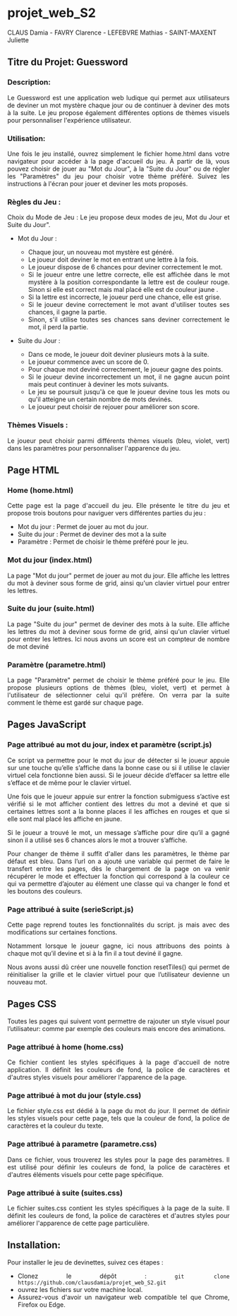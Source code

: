 # projet_web_S2

CLAUS Damia - FAVRY Clarence - LEFEBVRE Mathias - SAINT-MAXENT Juliette






## Titre du Projet: Guessword
### Description: 
<div style="text-align : justify">
Le Guessword est une application web ludique qui permet aux utilisateurs de deviner un mot mystère chaque jour ou de continuer à deviner des mots à la suite. Le jeu propose également différentes options de thèmes visuels pour personnaliser l'expérience utilisateur.


### Utilisation: 
Une fois le jeu installé, ouvrez simplement le fichier home.html dans votre navigateur pour accéder à la page d'accueil du jeu. À partir de là, vous pouvez choisir de jouer au "Mot du Jour", à la "Suite du Jour" ou de régler les "Paramètres" du jeu pour choisir votre thème préféré. Suivez les instructions à l'écran pour jouer et deviner les mots proposés.

### Règles du Jeu :
Choix du Mode de Jeu : Le jeu propose deux modes de jeu, Mot du Jour et Suite du Jour".
  - Mot du Jour :
 
    - Chaque jour, un nouveau mot mystère est généré.
    - Le joueur doit deviner le mot en entrant une lettre à la fois.
    - Le joueur dispose de 6 chances pour deviner correctement le mot.
    -   Si le joueur entre une lettre correcte, elle est affichée dans le mot mystère à la position correspondante la lettre est de couleur rouge. Sinon si elle est correct mais mal placé elle est de couleur jaune .
    - Si la lettre est incorrecte, le joueur perd une chance, elle est grise.
    - Si le joueur devine correctement le mot avant d'utiliser toutes ses chances, il gagne la partie.
    - Sinon, s'il utilise toutes ses chances sans deviner correctement le mot, il perd la partie.

  - Suite du Jour :
    - Dans ce mode, le joueur doit deviner plusieurs mots à la suite.
    - Le joueur commence avec un score de 0.
    - Pour chaque mot deviné correctement, le joueur gagne des points.
    - Si le joueur devine incorrectement un mot, il ne gagne aucun point mais peut continuer à deviner les mots suivants.
    - Le jeu se poursuit jusqu'à ce que le joueur devine tous les mots ou qu'il atteigne un certain nombre de mots devinés.
    - Le joueur peut choisir de rejouer pour améliorer son score.


### Thèmes Visuels :
Le joueur peut choisir parmi différents thèmes visuels (bleu, violet, vert) dans les paramètres pour personnaliser l'apparence du jeu.

## Page HTML
### Home (home.html)
Cette page est la page d'accueil du jeu. Elle présente le titre du jeu et propose trois boutons pour naviguer vers différentes parties du jeu :

- Mot du jour : Permet de jouer au mot du jour.
- Suite du jour : Permet de deviner des mot a la suite
- Paramètre : Permet de choisir le thème préféré pour le jeu.

### Mot du jour (index.html)
La page "Mot du jour" permet de jouer au mot du jour. Elle affiche les lettres du mot à deviner sous forme de grid, ainsi qu'un clavier virtuel pour entrer les lettres.

### Suite du jour (suite.html)
La page "Suite du jour" permet de deviner des mots à la suite.  Elle affiche les lettres du mot à deviner sous forme de grid, ainsi qu'un clavier virtuel pour entrer les lettres. Ici nous avons un score est un compteur de nombre de mot deviné

### Paramètre (parametre.html)
La page "Paramètre" permet de choisir le thème préféré pour le jeu. Elle propose plusieurs options de thèmes (bleu, violet, vert) et permet à l'utilisateur de sélectionner celui qu'il préfère. On verra par la suite comment le thème est gardé sur chaque page.

## Pages JavaScript
### Page attribué au mot du jour, index et paramètre (script.js)
Ce script va permettre pour le mot du jour de détecter si le joueur appuie sur une touche qu’elle s’affiche dans la bonne case ou si il utilise le clavier virtuel cela fonctionne bien aussi. Si le joueur décide d’effacer sa lettre elle s’efface et de même pour le clavier virtuel.


Une fois que le joueur appuie sur entrer la fonction submiguess s’active est vérifié si le mot afficher contient des lettres du mot a deviné et que si certaines lettres sont a la bonne places il les affiches en rouges et que si elle sont mal placé les affiche en jaune.


Si le joueur a trouvé le mot, un message s’affiche pour dire qu’il a gagné sinon il a utilisé ses 6 chances alors le mot a trouver s’affiche. 

Pour changer de thème il suffit d'aller dans les paramètres, le thème par défaut est bleu. Dans l’url  on a ajouté une variable qui permet de faire le transfert entre les pages, dès le chargement de la page on va venir récupérer le mode et effectuer la fonction qui correspond à la couleur ce qui va permettre d’ajouter au élément une classe qui va changer le fond et les boutons des couleurs.

### Page attribué à suite (serieScript.js)
Cette page reprend toutes les fonctionnalités du script. js mais avec des modifications sur certaines fonctions.


Notamment lorsque le joueur gagne, ici nous attribuons des points à chaque mot qu’il devine et si à la fin il a tout deviné il gagne.


Nous avons aussi dû créer une nouvelle fonction resetTiles() qui permet de réinitialiser la grille et le clavier virtuel pour que l’utilisateur devienne un nouveau mot.


## Pages CSS
Toutes les pages qui suivent vont permettre de rajouter un style visuel pour l’utilisateur: comme par exemple des couleurs mais encore des animations.

### Page attribué à home (home.css)
Ce fichier contient les styles spécifiques à la page d'accueil de notre application. Il définit les couleurs de fond, la police de caractères et d'autres styles visuels pour améliorer l'apparence de la page.


### Page attribué à mot du jour (style.css)
Le fichier style.css est dédié à la page du mot du jour. Il permet de définir les styles visuels pour cette page, tels que la couleur de fond, la police de caractères et la couleur du texte.

### Page attribué à parametre (parametre.css)
Dans ce fichier, vous trouverez les styles pour la page des paramètres. Il est utilisé pour définir les couleurs de fond, la police de caractères et d'autres éléments visuels pour cette page spécifique.

### Page attribué à suite (suites.css)
Le fichier suites.css contient les styles spécifiques à la page de la suite. Il définit les couleurs de fond, la police de caractères et d'autres styles pour améliorer l'apparence de cette page particulière.


## Installation: 
Pour installer le jeu de devinettes, suivez ces étapes :
- Clonez le dépôt : ``git clone https://github.com/clausdamia/projet_web_S2.git`` 
- ouvrez les fichiers sur votre machine local.
- Assurez-vous d'avoir un navigateur web compatible tel que Chrome, Firefox ou Edge.

</div>
